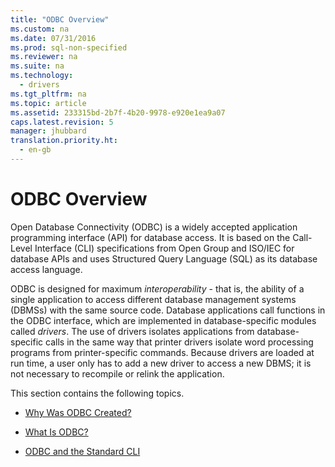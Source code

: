 ```yaml
---
title: "ODBC Overview"
ms.custom: na
ms.date: 07/31/2016
ms.prod: sql-non-specified
ms.reviewer: na
ms.suite: na
ms.technology: 
  - drivers
ms.tgt_pltfrm: na
ms.topic: article
ms.assetid: 233315bd-2b7f-4b20-9978-e920e1ea9a07
caps.latest.revision: 5
manager: jhubbard
translation.priority.ht: 
  - en-gb
---
```

# ODBC Overview
Open Database Connectivity (ODBC) is a widely accepted application programming interface (API) for database access. It is based on the Call-Level Interface (CLI) specifications from Open Group and ISO/IEC for database APIs and uses Structured Query Language (SQL) as its database access language.  
  
 ODBC is designed for maximum *interoperability* - that is, the ability of a single application to access different database management systems (DBMSs) with the same source code. Database applications call functions in the ODBC interface, which are implemented in database-specific modules called *drivers*. The use of drivers isolates applications from database-specific calls in the same way that printer drivers isolate word processing programs from printer-specific commands. Because drivers are loaded at run time, a user only has to add a new driver to access a new DBMS; it is not necessary to recompile or relink the application.  
  
 This section contains the following topics.  
  
-   [Why Was ODBC Created?](../content/Why-Was-ODBC-Created-.md)  
  
-   [What Is ODBC?](../content/What-Is-ODBC-.md)  
  
-   [ODBC and the Standard CLI](../content/ODBC-and-the-Standard-CLI.md)